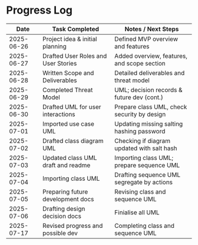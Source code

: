 # Progress Log

| Date       | Task Completed                      | Notes / Next Steps                          |
| ---------- | ----------------------------------- | ------------------------------------------- |
| 2025-06-26 | Project idea & initial planning     | Defined MVP overview and features           |
| 2025-06-27 | Drafted User Roles and User Stories | Added overview, features, and scope section |
| 2025-06-28 | Written Scope and Deliverables      | Detailed deliverables and threat model      |
| 2025-06-29 | Completed Threat Model              | UML; decision records & future dev (cont.)  |
| 2025-06-30 | Drafted UML for user interactions   | Prepare class UML, check security by design |
| 2025-07-01 | Imported use case UML               | Updating missing salting hashing password   |
| 2025-07-02 | Drafted class diagram UML           | Checking if diagram updated with salt hash  |
| 2025-07-03 | Updated class UML draft and readme  | Importing class UML; prepare sequence UML   |
| 2025-07-04 | Importing class UML                 | Drafting sequence UML segregate by actions  |
| 2025-07-05 | Preparing future development docs   | Revising class and sequence UML             |
| 2025-07-06 | Drafting design decision docs       | Finialise all UML                           |
| 2025-07-17 | Revised progress and possible dev   | Completing class and sequence UML           |
